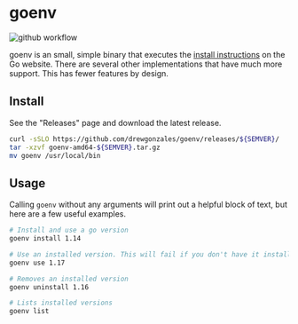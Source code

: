 # goenv

![github workflow](https://github.com/drewgonzales360/goenv/actions/workflows/github-actions.yml/badge.svg)

goenv is an small, simple binary that executes the [install instructions](https://go.dev/doc/install) on the Go website. There are several other implementations that have much more support. This has fewer features by design.

## Install

See the "Releases" page and download the latest release.

```bash
curl -sSLO https://github.com/drewgonzales/goenv/releases/${SEMVER}/
tar -xzvf goenv-amd64-${SEMVER}.tar.gz
mv goenv /usr/local/bin
```

## Usage

Calling `goenv` without any arguments will print out a helpful block of text, but here are a few useful examples.

```bash
# Install and use a go version
goenv install 1.14

# Use an installed version. This will fail if you don't have it installed 😥
goenv use 1.17

# Removes an installed version
goenv uninstall 1.16

# Lists installed versions
goenv list
```
